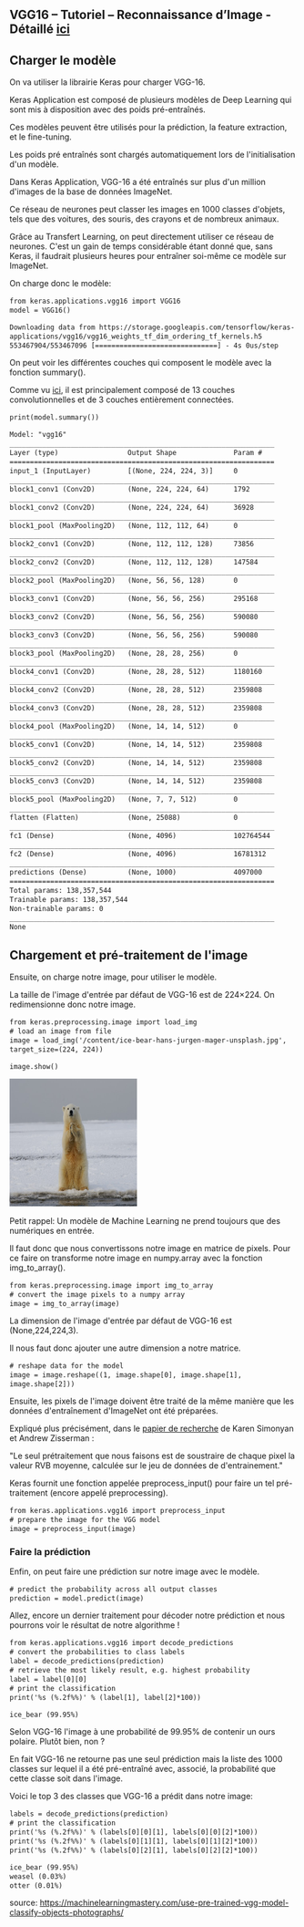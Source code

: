 ## **VGG16 – Tutoriel – Reconnaissance d’Image** - Détaillé [ici](https://inside-machinelearning.com/vgg16-tutoriel-reconnaissance-dimage/)

## **Charger le modèle**

On va utiliser la librairie Keras pour charger VGG-16.

Keras Application est composé de plusieurs modèles de Deep Learning qui sont mis à disposition avec des poids pré-entraînés.

Ces modèles peuvent être utilisés pour la prédiction, la feature extraction, et le fine-tuning.

Les poids pré entraînés sont chargés automatiquement lors de l'initialisation d'un modèle.

Dans Keras Application, VGG-16 a été entraînés sur plus d'un million d'images de la base de données ImageNet.

Ce réseau de neurones peut classer les images en 1000 classes d'objets, tels que des voitures, des souris, des crayons et de nombreux animaux.

Grâce au Transfert Learning, on peut directement utiliser ce réseau de neurones. C'est un gain de temps considérable étant donné que, sans Keras, il faudrait plusieurs heures pour entraîner soi-même ce modèle sur ImageNet.

On charge donc le modèle:




```
from keras.applications.vgg16 import VGG16
model = VGG16()
```

    Downloading data from https://storage.googleapis.com/tensorflow/keras-applications/vgg16/vgg16_weights_tf_dim_ordering_tf_kernels.h5
    553467904/553467096 [==============================] - 4s 0us/step


On peut voir les différentes couches qui composent le modèle avec la fonction summary().


Comme vu [ici](https://inside-machinelearning.com), il est principalement composé de 13 couches convolutionnelles et de 3 couches entièrement connectées.


```
print(model.summary())
```

    Model: "vgg16"
    _________________________________________________________________
    Layer (type)                 Output Shape              Param #   
    =================================================================
    input_1 (InputLayer)         [(None, 224, 224, 3)]     0         
    _________________________________________________________________
    block1_conv1 (Conv2D)        (None, 224, 224, 64)      1792      
    _________________________________________________________________
    block1_conv2 (Conv2D)        (None, 224, 224, 64)      36928     
    _________________________________________________________________
    block1_pool (MaxPooling2D)   (None, 112, 112, 64)      0         
    _________________________________________________________________
    block2_conv1 (Conv2D)        (None, 112, 112, 128)     73856     
    _________________________________________________________________
    block2_conv2 (Conv2D)        (None, 112, 112, 128)     147584    
    _________________________________________________________________
    block2_pool (MaxPooling2D)   (None, 56, 56, 128)       0         
    _________________________________________________________________
    block3_conv1 (Conv2D)        (None, 56, 56, 256)       295168    
    _________________________________________________________________
    block3_conv2 (Conv2D)        (None, 56, 56, 256)       590080    
    _________________________________________________________________
    block3_conv3 (Conv2D)        (None, 56, 56, 256)       590080    
    _________________________________________________________________
    block3_pool (MaxPooling2D)   (None, 28, 28, 256)       0         
    _________________________________________________________________
    block4_conv1 (Conv2D)        (None, 28, 28, 512)       1180160   
    _________________________________________________________________
    block4_conv2 (Conv2D)        (None, 28, 28, 512)       2359808   
    _________________________________________________________________
    block4_conv3 (Conv2D)        (None, 28, 28, 512)       2359808   
    _________________________________________________________________
    block4_pool (MaxPooling2D)   (None, 14, 14, 512)       0         
    _________________________________________________________________
    block5_conv1 (Conv2D)        (None, 14, 14, 512)       2359808   
    _________________________________________________________________
    block5_conv2 (Conv2D)        (None, 14, 14, 512)       2359808   
    _________________________________________________________________
    block5_conv3 (Conv2D)        (None, 14, 14, 512)       2359808   
    _________________________________________________________________
    block5_pool (MaxPooling2D)   (None, 7, 7, 512)         0         
    _________________________________________________________________
    flatten (Flatten)            (None, 25088)             0         
    _________________________________________________________________
    fc1 (Dense)                  (None, 4096)              102764544 
    _________________________________________________________________
    fc2 (Dense)                  (None, 4096)              16781312  
    _________________________________________________________________
    predictions (Dense)          (None, 1000)              4097000   
    =================================================================
    Total params: 138,357,544
    Trainable params: 138,357,544
    Non-trainable params: 0
    _________________________________________________________________
    None


## **Chargement et pré-traitement de l'image**

Ensuite, on charge notre image, pour utiliser le modèle.

La taille de l'image d'entrée par défaut de VGG-16 est de 224×224. On redimensionne donc notre image.


```
from keras.preprocessing.image import load_img
# load an image from file
image = load_img('/content/ice-bear-hans-jurgen-mager-unsplash.jpg', target_size=(224, 224))
```


```
image.show()
```




    
![png](Readme_files/Readme_10_0.png)
    



Petit rappel: Un modèle de Machine Learning ne prend toujours que des numériques en entrée.

Il faut donc que nous convertissons notre image en matrice de pixels. Pour ce faire on transforme notre image en numpy.array avec la fonction img_to_array().


```
from keras.preprocessing.image import img_to_array
# convert the image pixels to a numpy array
image = img_to_array(image)
```

La dimension de l'image d'entrée par défaut de VGG-16 est (None,224,224,3).

Il nous faut donc ajouter une autre dimension a notre matrice. 


```
# reshape data for the model
image = image.reshape((1, image.shape[0], image.shape[1], image.shape[2]))
```

Ensuite, les pixels de l'image doivent être traité de la même manière que les données d'entraînement d'ImageNet ont été préparées. 

Expliqué plus précisément, dans le [papier de recherche](https://www.robots.ox.ac.uk/~vgg/publications/2015/Simonyan15/) de Karen Simonyan et Andrew Zisserman :

"Le seul prétraitement que nous faisons est de soustraire de chaque pixel la valeur RVB moyenne, calculée sur le jeu de données de d'entrainement."


Keras fournit une fonction appelée preprocess_input() pour faire un tel pré-traitement (encore appelé preprocessing).


```
from keras.applications.vgg16 import preprocess_input
# prepare the image for the VGG model
image = preprocess_input(image)
```

### **Faire la prédiction**

Enfin, on peut faire une prédiction sur notre image avec le modèle.


```
# predict the probability across all output classes
prediction = model.predict(image)
```

Allez, encore un dernier traitement pour décoder notre prédiction et nous pourrons voir le résultat de notre algorithme !


```
from keras.applications.vgg16 import decode_predictions
# convert the probabilities to class labels
label = decode_predictions(prediction)
# retrieve the most likely result, e.g. highest probability
label = label[0][0]
# print the classification
print('%s (%.2f%%)' % (label[1], label[2]*100))
```

    ice_bear (99.95%)


Selon VGG-16 l'image à une probabilité de 99.95% de contenir un ours polaire. Plutôt bien, non ?

En fait VGG-16 ne retourne pas une seul prédiction mais la liste des 1000 classes sur lequel il a été pré-entraîné avec, associé, la probabilité que cette classe soit dans l'image.

Voici le top 3 des classes que VGG-16 a prédit dans notre image:


```
labels = decode_predictions(prediction)
# print the classification
print('%s (%.2f%%)' % (labels[0][0][1], labels[0][0][2]*100))
print('%s (%.2f%%)' % (labels[0][1][1], labels[0][1][2]*100))
print('%s (%.2f%%)' % (labels[0][2][1], labels[0][2][2]*100))
```

    ice_bear (99.95%)
    weasel (0.03%)
    otter (0.01%)


source: https://machinelearningmastery.com/use-pre-trained-vgg-model-classify-objects-photographs/


```

```

